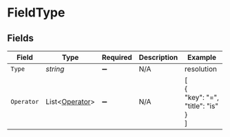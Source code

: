 # FieldType


## Fields

| Field                                               | Type                                                | Required                                            | Description                                         | Example                                             |
| --------------------------------------------------- | --------------------------------------------------- | --------------------------------------------------- | --------------------------------------------------- | --------------------------------------------------- |
| `Type`                                              | *string*                                            | :heavy_minus_sign:                                  | N/A                                                 | resolution                                          |
| `Operator`                                          | List<[Operator](../../Models/Requests/Operator.md)> | :heavy_minus_sign:                                  | N/A                                                 | [<br/>{<br/>"key": "=",<br/>"title": "is"<br/>}<br/>] |